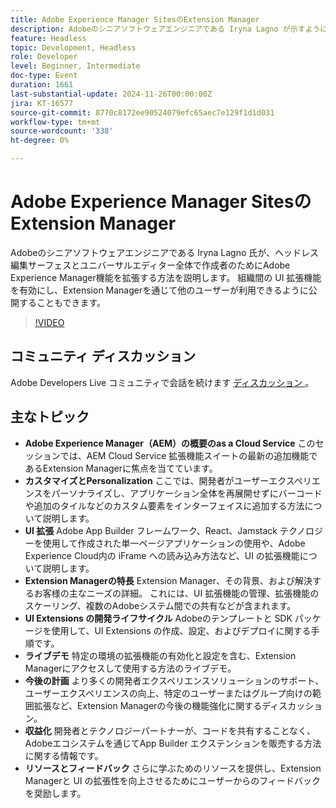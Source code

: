 ```yaml
---
title: Adobe Experience Manager SitesのExtension Manager
description: Adobeのシニアソフトウェアエンジニアである Iryna Lagno が示すように、Extension Managerを使用してAdobe Experience Manager機能を拡張し、アプリケーション全体を再デプロイせずに、組織間の UI 拡張とカスタマイズを有効にする方法を説明します。
feature: Headless
topic: Development, Headless
role: Developer
level: Beginner, Intermediate
doc-type: Event
duration: 1661
last-substantial-update: 2024-11-26T00:00:00Z
jira: KT-16577
source-git-commit: 8770c8172ee90524079efc65aec7e129f1d1d031
workflow-type: tm+mt
source-wordcount: '338'
ht-degree: 0%

---
```



# Adobe Experience Manager SitesのExtension Manager

Adobeのシニアソフトウェアエンジニアである Iryna Lagno 氏が、ヘッドレス編集サーフェスとユニバーサルエディター全体で作成者のためにAdobe Experience Manager機能を拡張する方法を説明します。 組織間の UI 拡張機能を有効にし、Extension Managerを通じて他のユーザーが利用できるように公開することもできます。

>[!VIDEO](https://video.tv.adobe.com/v/3440404/?learn=on&enablevpops)

## コミュニティ ディスカッション

Adobe Developers Live コミュニティで会話を続けます [ ディスカッション ](https://adobe.ly/48N59Uj)。

## 主なトピック

* **Adobe Experience Manager（AEM）の概要のas a Cloud Service** このセッションでは、AEM Cloud Service 拡張機能スイートの最新の追加機能であるExtension Managerに焦点を当てています。
* **カスタマイズとPersonalization** ここでは、開発者がユーザーエクスペリエンスをパーソナライズし、アプリケーション全体を再展開せずにバーコードや追加のタイルなどのカスタム要素をインターフェイスに追加する方法について説明します。
* **UI 拡張** Adobe App Builder フレームワーク、React、Jamstack テクノロジーを使用して作成された単一ページアプリケーションの使用や、Adobe Experience Cloud内の iFrame への読み込み方法など、UI の拡張機能について説明します。
* **Extension Managerの特長** Extension Manager、その背景、および解決するお客様の主なニーズの詳細。 これには、UI 拡張機能の管理、拡張機能のスケーリング、複数のAdobeシステム間での共有などが含まれます。
* **UI Extensions の開発ライフサイクル** Adobeのテンプレートと SDK パッケージを使用して、UI Extensions の作成、設定、およびデプロイに関する手順です。
* **ライブデモ** 特定の環境の拡張機能の有効化と設定を含む、Extension Managerにアクセスして使用する方法のライブデモ。
* **今後の計画** より多くの開発者エクスペリエンスソリューションのサポート、ユーザーエクスペリエンスの向上、特定のユーザーまたはグループ向けの範囲拡張など、Extension Managerの今後の機能強化に関するディスカッション。
* **収益化** 開発者とテクノロジーパートナーが、コードを共有することなく、Adobeエコシステムを通じてApp Builder エクステンションを販売する方法に関する情報です。
* **リソースとフィードバック** さらに学ぶためのリソースを提供し、Extension Managerと UI の拡張性を向上させるためにユーザーからのフィードバックを奨励します。